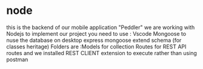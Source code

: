# node
this is the backend of our mobile application "Peddler" we are working with Nodejs to implement our project you need to use : Vscode Mongoose to nuse the database on desktop express mongoose 
extend schema (for classes heritage)
Folders are :Models for collection Routes for REST API routes and we installed REST CLIENT extension to execute rather than using postman 
